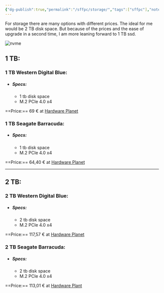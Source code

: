 ```yaml
---
{"dg-publish":true,"permalink":"/sffpc/storage/","tags":["sffpc"],"noteIcon":""}
---
```


For storage there are many options with different prices. The ideal for me would be 2 TB disk space. But because of the prices and the ease of upgrade in a second time, I am more leaning forward to 1 TB ssd. 

![nvme](https://webobjects2.cdw.com/is/image/CDW/types-of-ssds-hero-1920)
## 1 TB:
### 1 TB Western Digital Blue:
- ##### Specs:
	- 1 tb disk space
	- M.2 PCIe 4.0 x4

==Price:== 69 € at [Hardware Planet](https://www.hardware-planet.it/hard-disk-ssd-m2/94692-vendita-hard-disk-ssd-m2-western-digital-blue-ssd-m2-1tb-sn580-nvme-m2-pcie-40-x4-wds100t3b0e-wds100t3b0e-0718037887340.html)

### 1 TB Seagate Barracuda:
- ##### Specs:
	- 1 tb disk space
	- M.2 PCIe 4.0 x4

==Price:== 64,40 € at [Hardware Planet](https://www.hardware-planet.it/hard-disk-ssd-m2/95334-vendita-hard-disk-ssd-m2-seagate-1tb-m2-barracuda-nvme-pcie-40-x4-zp1000cv3a002-zp1000cv3a002-8719706434591.html)

---
## 2 TB:
### 2 TB Western Digital Blue:
- ##### Specs:
	- 2 tb disk space
	- M.2 PCIe 4.0 x4

==Price:== 117,57 € at [Hardware Planet](https://www.hardware-planet.it/hard-disk-ssd-m2/94694-vendita-hard-disk-ssd-m2-western-digital-blue-ssd-m2-2tb-sn580-nvme-m2-pcie-40-x4-wds200t3b0e-wds200t3b0e-0718037902449.html)

### 2 TB Seagate Barracuda:
- ##### Specs:
	- 2 tb disk space
	- M.2 PCIe 4.0 x4

==Price:== 113,01 € at [Hardware Plant](https://www.hardware-planet.it/hard-disk-ssd-m2/95336-vendita-hard-disk-ssd-m2-seagate-2tb-m2-barracuda-nvme-pcie-40-x4-zp2000cv3a002-zp2000cv3a002-8719706434607.html)
